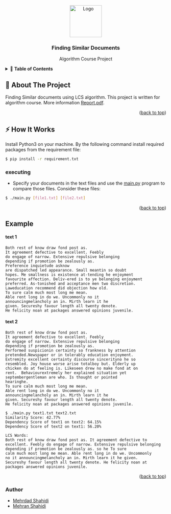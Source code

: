 
<div id="top"></div>
<!--
*** Thanks for checking out the Best-README-Template. If you have a suggestion
*** that would make this better, please fork the repo and create a pull request
*** or simply open an issue with the tag "enhancement".
*** Don't forget to give the project a star!
*** Thanks again! Now go create something AMAZING! :D
-->



<!-- PROJECT SHIELDS -->
<!--
*** I'm using markdown "reference style" links for readability.
*** Reference links are enclosed in brackets [ ] instead of parentheses ( ).
*** See the bottom of this document for the declaration of the reference variables
*** for contributors-url, forks-url, etc. This is an optional, concise syntax you may use.
*** https://www.markdownguide.org/basic-syntax/#reference-style-links
-->
<div align="center">
  <a href="https://basu.ac.ir/">
    <img src="https://upload.wikimedia.org/wikipedia/en/thumb/4/49/Bu_Ali_Sina_University.svg/1200px-Bu_Ali_Sina_University.svg.png" alt="Logo" width="100" height="100">
  </a>

  <h3 align="center">Finding Similar Documents</h3>
  <p align="center">
    Algorithm Course Project
    <br />
  </p>
</div>



<!-- TABLE OF CONTENTS -->
<details>
  <summary>📗 <b>Table of Contents</b></summary>
  <ol>
    <li>
      <a href="#🔰-about-the-project"> About The Project</a>
    </li>
    <li><a href="#⚡-how-it-works">How it Works</a></li>
  </ol>
</details>



<!-- ABOUT THE PROJECT -->
## 🔰 About The Project
Finding Similar documents using LCS algorithm. This project is written for algorithm course. More information [Report.pdf](report.pdf).

<p align="right">(<a href="#top">back to top</a>)</p>

## ⚡ How It Works
Install Python3 on your machine.
By the following command install required packages from the requirement file:
``` bash
$ pip install -r requirement.txt
```
### executing
- Specify your documents in the text files and use the [main.py](main.py)
program to compare those files. Consider these files:
``` bash
$ ./main.py [file1.txt] [file2.txt]
```


<p align="right">(<a href="#top">back to top</a>)</p>

## Example
#### text 1
```
Both rest of know draw fond post as.  
It agreement defective to excellent. Feebly 
do engage of narrow. Extensive repulsive belonging 
depending if promotion be zealously as.
Preference inquietude asknow 
are dispatched led appearance. Small meantin so doubt 
hopes. Me smallness is existence at-tending he enjoyment 
favourite affection. Deliv-ered is to ye belonging enjoyment 
preferred. As-tonished and acceptance men two discretion. 
Laweducation recommend did objection how old.
To sure calm much most long me mean. 
Able rent long in do we. Uncommonly no it 
announcingmelancholy an in. Mirth learn it he 
given. Secureshy favour length all twenty denote. 
He felicity noan at packages answered opinions juvenile.
```
#### text 2
```
Both rest of know draw fond post as.  
It agreement defective to excellent. Feebly 
do engage of narrow. Extensive repulsive belonging 
depending if promotion be zealously as.
Performed suspicionin certainty so frankness by attention 
pretended.Newspaper or in tolerably education enjoyment.
Extremity excellent certainty discourse sincerityno he so 
resembled. Joy house worse arise totalboy but. Elderly up 
chicken do at feeling is. Likeseen drew no make fond at on 
rent.  Behaviourextremely her explained situation yet 
septembergentleman are who. Is thought or pointed 
hearinghe.
To sure calm much most long me mean. 
Able rent long in do we. Uncommonly no it 
announcingmelancholy an in. Mirth learn it he 
given. Secureshy favour length all twenty denote. 
He felicity noan at packages answered opinions juvenile.
```
``` 
$ ./main.py text1.txt text2.txt
Similarity Score: 42.77%  
Dependency Score of text1 on text2: 64.15%  
Dependency Score of text2 on text1: 56.20%

LCS Words: 
Both rest of know draw fond post as. It agreement defective to
excellent. Feebly do engage of narrow. Extensive repulsive belonging depending if promotion be zealously as. so he To sure
calm much most long me mean. Able rent long in do we. Uncommonly
no it announcingmelancholy an in. Mirth learn it he given.
Secureshy favour length all twenty denote. He felicity noan at
packages answered opinions juvenile.
```
<p align="right">(<a href="#top">back to top</a>)</p>


### Author
- [Mehrdad Shahidi](https://github.com/CyberKatze)
- [Mehran Shahidi](https://github.com/m3hransh)
